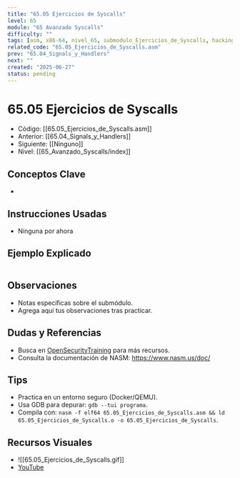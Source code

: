 ```yaml
---
title: "65.05 Ejercicios de Syscalls"
level: 65
module: "65 Avanzado Syscalls"
difficulty: ""
tags: [asm, x86-64, nivel_65, submodulo_Ejercicios_de_Syscalls, hacking]
related_code: "65.05_Ejercicios_de_Syscalls.asm"
prev: "65.04_Signals_y_Handlers"
next: ""
created: "2025-06-27"
status: pending
---
```


# 65.05 Ejercicios de Syscalls

- Código: [[65.05_Ejercicios_de_Syscalls.asm]]  
- Anterior: [[65.04_Signals_y_Handlers]]  
- Siguiente: [[Ninguno]]  
- Nivel: [[65_Avanzado_Syscalls/index]]  

## Conceptos Clave
- 

## Instrucciones Usadas
- Ninguna por ahora

## Ejemplo Explicado
```asm

```

## Observaciones
- Notas específicas sobre el submódulo.
- Agrega aquí tus observaciones tras practicar.

## Dudas y Referencias
- Busca en [OpenSecurityTraining](https://opensecuritytraining.info/) para más recursos.
- Consulta la documentación de NASM: https://www.nasm.us/doc/

## Tips
- Practica en un entorno seguro (Docker/QEMU).
- Usa GDB para depurar: `gdb --tui programa`.
- Compila con: `nasm -f elf64 65.05_Ejercicios_de_Syscalls.asm && ld 65.05_Ejercicios_de_Syscalls.o -o 65.05_Ejercicios_de_Syscalls`.

## Recursos Visuales
- ![[65.05_Ejercicios_de_Syscalls.gif]]  
- [YouTube](https://youtube.com/placeholder)
